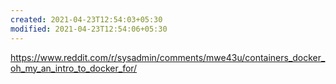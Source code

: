 ```yaml
---
created: 2021-04-23T12:54:03+05:30
modified: 2021-04-23T12:54:06+05:30
---
```


https://www.reddit.com/r/sysadmin/comments/mwe43u/containers_docker_oh_my_an_intro_to_docker_for/